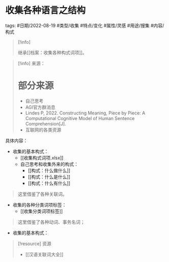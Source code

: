 # 收集各种语言之结构



tags: #日期/2022-08-19 #类型/收集 #特点/变化 #属性/灵感 #用途/搜集 #内容/构式 



> [!info]
>
> 继承[[档案：收集各种构式词项]]。



> [!info] 来源：
> # 部分来源
> - 自己思考
> - AGI官方群消息
> - Lindes P, 2022. Constructing Meaning, Piece by Piece: A Computational Cognitive Model of Human Sentence Comprehension[J].
> - 互联网的各类资源


具体内容：
- 收集的基本构式：
	-  [[收集构式词项.xlsx]]
	- 自己思考和收集外来的构式：
		- [[构式：什么做什么]]
		- [[构式：什么是什么]]
		- [[构式：什么有什么]]


> 这里借鉴了各种关联词。



- 收集的各种分类词项标签：
	- [[收集分类词项标签]]

> 这里借鉴了各种动词、事务名词；

- 收集的基本构式：





> [!resource] 资源
> - [[汉语关联词大全]]

